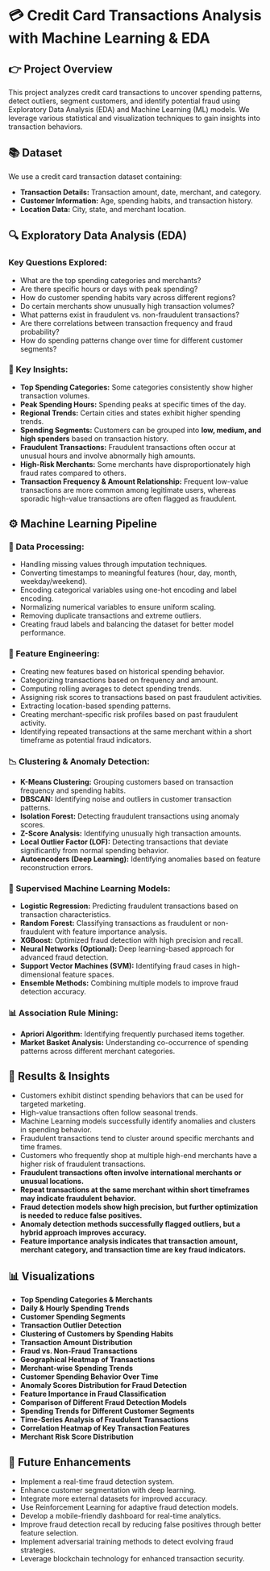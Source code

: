 # 💳 Credit Card Transactions Analysis with Machine Learning & EDA

## 👉 Project Overview

This project analyzes credit card transactions to uncover spending patterns, detect outliers, segment customers, and identify potential fraud using Exploratory Data Analysis (EDA) and Machine Learning (ML) models. We leverage various statistical and visualization techniques to gain insights into transaction behaviors.

## 📚 Dataset

We use a credit card transaction dataset containing:

- **Transaction Details:** Transaction amount, date, merchant, and category.
- **Customer Information:** Age, spending habits, and transaction history.
- **Location Data:** City, state, and merchant location.

## 🔍 Exploratory Data Analysis (EDA)

### Key Questions Explored:

- What are the top spending categories and merchants?
- Are there specific hours or days with peak spending?
- How do customer spending habits vary across different regions?
- Do certain merchants show unusually high transaction volumes?
- What patterns exist in fraudulent vs. non-fraudulent transactions?
- Are there correlations between transaction frequency and fraud probability?
- How do spending patterns change over time for different customer segments?

### 🔢 Key Insights:

- **Top Spending Categories:** Some categories consistently show higher transaction volumes.
- **Peak Spending Hours:** Spending peaks at specific times of the day.
- **Regional Trends:** Certain cities and states exhibit higher spending trends.
- **Spending Segments:** Customers can be grouped into **low, medium, and high spenders** based on transaction history.
- **Fraudulent Transactions:** Fraudulent transactions often occur at unusual hours and involve abnormally high amounts.
- **High-Risk Merchants:** Some merchants have disproportionately high fraud rates compared to others.
- **Transaction Frequency & Amount Relationship:** Frequent low-value transactions are more common among legitimate users, whereas sporadic high-value transactions are often flagged as fraudulent.

## ⚙️ Machine Learning Pipeline

### 🔄 Data Processing:

- Handling missing values through imputation techniques.
- Converting timestamps to meaningful features (hour, day, month, weekday/weekend).
- Encoding categorical variables using one-hot encoding and label encoding.
- Normalizing numerical variables to ensure uniform scaling.
- Removing duplicate transactions and extreme outliers.
- Creating fraud labels and balancing the dataset for better model performance.

### 🔧 Feature Engineering:

- Creating new features based on historical spending behavior.
- Categorizing transactions based on frequency and amount.
- Computing rolling averages to detect spending trends.
- Assigning risk scores to transactions based on past fraudulent activities.
- Extracting location-based spending patterns.
- Creating merchant-specific risk profiles based on past fraudulent activity.
- Identifying repeated transactions at the same merchant within a short timeframe as potential fraud indicators.

### 📉 Clustering & Anomaly Detection:

- **K-Means Clustering:** Grouping customers based on transaction frequency and spending habits.
- **DBSCAN:** Identifying noise and outliers in customer transaction patterns.
- **Isolation Forest:** Detecting fraudulent transactions using anomaly scores.
- **Z-Score Analysis:** Identifying unusually high transaction amounts.
- **Local Outlier Factor (LOF):** Detecting transactions that deviate significantly from normal spending behavior.
- **Autoencoders (Deep Learning):** Identifying anomalies based on feature reconstruction errors.

### 🤖 Supervised Machine Learning Models:

- **Logistic Regression:** Predicting fraudulent transactions based on transaction characteristics.
- **Random Forest:** Classifying transactions as fraudulent or non-fraudulent with feature importance analysis.
- **XGBoost:** Optimized fraud detection with high precision and recall.
- **Neural Networks (Optional):** Deep learning-based approach for advanced fraud detection.
- **Support Vector Machines (SVM):** Identifying fraud cases in high-dimensional feature spaces.
- **Ensemble Methods:** Combining multiple models to improve fraud detection accuracy.

### 📊 Association Rule Mining:

- **Apriori Algorithm:** Identifying frequently purchased items together.
- **Market Basket Analysis:** Understanding co-occurrence of spending patterns across different merchant categories.

## 💪 Results & Insights

- Customers exhibit distinct spending behaviors that can be used for targeted marketing.
- High-value transactions often follow seasonal trends.
- Machine Learning models successfully identify anomalies and clusters in spending behavior.
- Fraudulent transactions tend to cluster around specific merchants and time frames.
- Customers who frequently shop at multiple high-end merchants have a higher risk of fraudulent transactions.
- **Fraudulent transactions often involve international merchants or unusual locations.**
- **Repeat transactions at the same merchant within short timeframes may indicate fraudulent behavior.**
- **Fraud detection models show high precision, but further optimization is needed to reduce false positives.**
- **Anomaly detection methods successfully flagged outliers, but a hybrid approach improves accuracy.**
- **Feature importance analysis indicates that transaction amount, merchant category, and transaction time are key fraud indicators.**

## 📊 Visualizations

- **Top Spending Categories & Merchants**
- **Daily & Hourly Spending Trends**
- **Customer Spending Segments**
- **Transaction Outlier Detection**
- **Clustering of Customers by Spending Habits**
- **Transaction Amount Distribution**
- **Fraud vs. Non-Fraud Transactions**
- **Geographical Heatmap of Transactions**
- **Merchant-wise Spending Trends**
- **Customer Spending Behavior Over Time**
- **Anomaly Scores Distribution for Fraud Detection**
- **Feature Importance in Fraud Classification**
- **Comparison of Different Fraud Detection Models**
- **Spending Trends for Different Customer Segments**
- **Time-Series Analysis of Fraudulent Transactions**
- **Correlation Heatmap of Key Transaction Features**
- **Merchant Risk Score Distribution**

## 🚀 Future Enhancements

- Implement a real-time fraud detection system.
- Enhance customer segmentation with deep learning.
- Integrate more external datasets for improved accuracy.
- Use Reinforcement Learning for adaptive fraud detection models.
- Develop a mobile-friendly dashboard for real-time analytics.
- Improve fraud detection recall by reducing false positives through better feature selection.
- Implement adversarial training methods to detect evolving fraud strategies.
- Leverage blockchain technology for enhanced transaction security.
